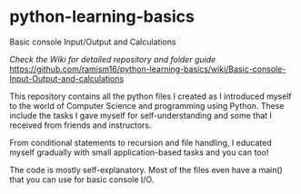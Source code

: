 # python-learning-basics
Basic console Input/Output and Calculations

_Check the Wiki for detailed repository and folder guide_
https://github.com/ramism16/python-learning-basics/wiki/Basic-console-Input-Output-and-calculations

This repository contains all the python files I created as I introduced myself to the world of Computer Science and programming using Python. These include the tasks I gave myself for self-understanding and some that I received from friends and instructors. 

From conditional statements to recursion and file handling, I educated myself gradually with small application-based tasks and you can too! 

The code is mostly self-explanatory. Most of the files even have a main() that you can use for basic console I/O.
